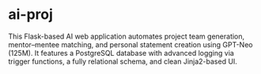 # ai-proj
This Flask-based AI web application automates project team generation, mentor–mentee matching, and personal statement creation using GPT-Neo (125M). It features a PostgreSQL database with advanced logging via trigger functions, a fully relational schema, and clean Jinja2-based UI.
